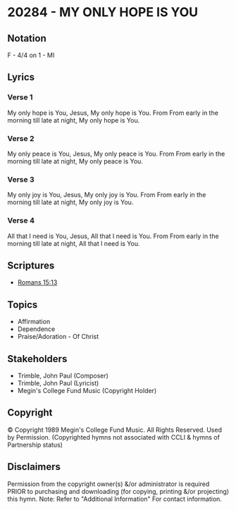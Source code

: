 # 20284 - MY ONLY HOPE IS YOU

## Notation

F - 4/4 on 1 - MI

## Lyrics

### Verse 1

My only hope is You, Jesus, My only hope is You.  From From early in the morning till late at night, My only hope is You.

### Verse 2

My only peace is You, Jesus, My only peace is You.  From From early in the morning till late at night, My only peace is You.

### Verse 3

My only joy is You, Jesus, My only joy is You.  From From early in the morning till late at night, My only joy is You. 

### Verse 4

All that I need is You, Jesus, All that I need is You.  From From early in the morning till late at night, All that I need is You. 


## Scriptures

- [Romans 15:13](https://www.biblegateway.com/passage/?search=Romans%2015%3A13)

## Topics

- Affirmation
- Dependence
- Praise/Adoration - Of Christ

## Stakeholders

- Trimble, John Paul (Composer)
- Trimble, John Paul (Lyricist)
- Megin's College Fund Music (Copyright Holder)

## Copyright

© Copyright 1989 Megin's College Fund Music. All Rights Reserved. Used by Permission.
(Copyrighted hymns not associated with CCLI & hymns of Partnership status)

## Disclaimers

Permission from the copyright owner(s) &/or administrator is required PRIOR to purchasing and downloading (for copying, printing &/or projecting) this hymn.
Note: Refer to "Additional Information" For contact information.

